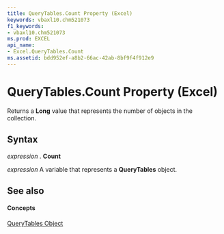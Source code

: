 ```yaml
---
title: QueryTables.Count Property (Excel)
keywords: vbaxl10.chm521073
f1_keywords:
- vbaxl10.chm521073
ms.prod: EXCEL
api_name:
- Excel.QueryTables.Count
ms.assetid: bdd952ef-a8b2-66ac-42ab-8bf9f4f912e9
---
```



# QueryTables.Count Property (Excel)

Returns a  **Long** value that represents the number of objects in the collection.


## Syntax

 _expression_ . **Count**

 _expression_ A variable that represents a **QueryTables** object.


## See also


#### Concepts


[QueryTables Object](querytables-object-excel.md)

